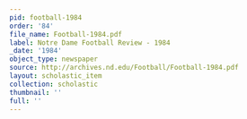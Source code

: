 ```yaml
---
pid: football-1984
order: '84'
file_name: Football-1984.pdf
label: Notre Dame Football Review - 1984
_date: '1984'
object_type: newspaper
source: http://archives.nd.edu/Football/Football-1984.pdf
layout: scholastic_item
collection: scholastic
thumbnail: ''
full: ''
---
```


